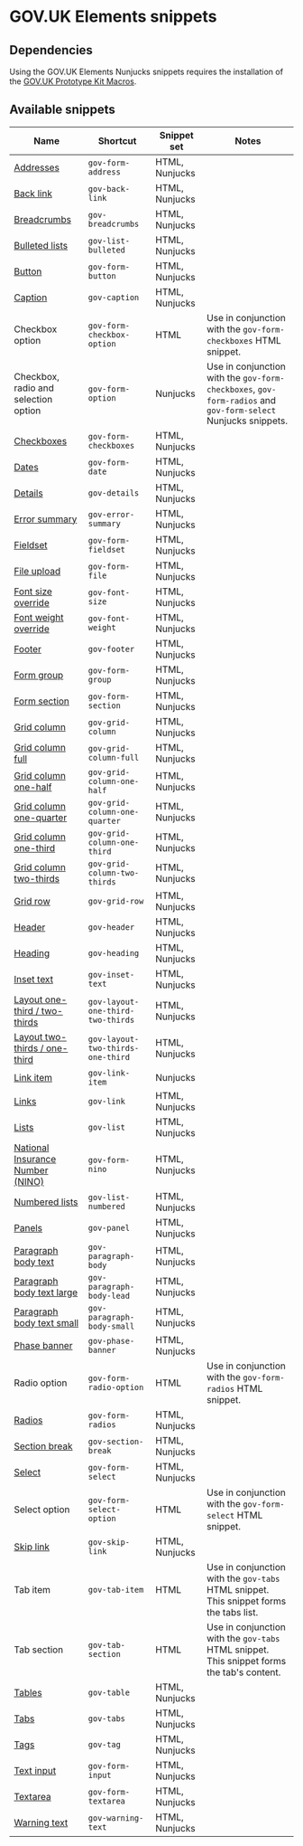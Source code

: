 # GOV.UK Elements snippets

## Dependencies
Using the GOV.UK Elements Nunjucks snippets requires the installation of the [GOV.UK Prototype Kit Macros](https://github.com/whatterz/govuk-prototype-kit-macros).

## Available snippets

|Name|Shortcut|Snippet set|Notes|
|------------------------|------------------------|---|---|
|[Addresses](https://govuk-elements.herokuapp.com/)|`gov-form-address`|HTML, Nunjucks||
|[Back link](https://govuk-elements.herokuapp.com/)|`gov-back-link`|HTML, Nunjucks||
|[Breadcrumbs](https://govuk-elements.herokuapp.com/)|`gov-breadcrumbs`|HTML, Nunjucks||
|[Bulleted lists](https://govuk-elements.herokuapp.com/)|`gov-list-bulleted`|HTML, Nunjucks||
|[Button](https://govuk-elements.herokuapp.com/)|`gov-form-button`|HTML, Nunjucks||
|[Caption](https://govuk-elements.herokuapp.com/typography/)|`gov-caption`|HTML, Nunjucks||
|Checkbox option|`gov-form-checkbox-option`|HTML|Use in conjunction with the `gov-form-checkboxes` HTML snippet.|
|Checkbox, radio and selection option|`gov-form-option`|Nunjucks|Use in conjunction with the `gov-form-checkboxes`, `gov-form-radios` and `gov-form-select` Nunjucks snippets.|
|[Checkboxes](https://govuk-elements.herokuapp.com/)|`gov-form-checkboxes`|HTML, Nunjucks||
|[Dates](https://govuk-elements.herokuapp.com/form-elements/example-date/)|`gov-form-date`|HTML, Nunjucks||
|[Details](https://govuk-elements.herokuapp.com/)|`gov-details`|HTML, Nunjucks||
|[Error summary](https://govuk-elements.herokuapp.com/)|`gov-error-summary`|HTML, Nunjucks||
|[Fieldset](https://govuk-elements.herokuapp.com/)|`gov-form-fieldset`|HTML, Nunjucks||
|[File upload](https://govuk-elements.herokuapp.com/)|`gov-form-file`|HTML, Nunjucks||
|[Font size override](https://govuk-elements.herokuapp.com/typography/)|`gov-font-size`|HTML, Nunjucks||
|[Font weight override](https://govuk-elements.herokuapp.com/typography/)|`gov-font-weight`|HTML, Nunjucks||
|[Footer](https://govuk-elements.herokuapp.com/)|`gov-footer`|HTML, Nunjucks||
|[Form group](https://govuk-elements.herokuapp.com/)|`gov-form-group`|HTML, Nunjucks||
|[Form section](https://govuk-elements.herokuapp.com/)|`gov-form-section`|HTML, Nunjucks||
|[Grid column](https://govuk-elements.herokuapp.com/layout/)|`gov-grid-column`|HTML, Nunjucks||
|[Grid column full](https://govuk-elements.herokuapp.com/layout/)|`gov-grid-column-full`|HTML, Nunjucks||
|[Grid column one-half](https://govuk-elements.herokuapp.com/layout/)|`gov-grid-column-one-half`|HTML, Nunjucks||
|[Grid column one-quarter](https://govuk-elements.herokuapp.com/layout/)|`gov-grid-column-one-quarter`|HTML, Nunjucks||
|[Grid column one-third](https://govuk-elements.herokuapp.com/layout/)|`gov-grid-column-one-third`|HTML, Nunjucks||
|[Grid column two-thirds](https://govuk-elements.herokuapp.com/layout/)|`gov-grid-column-two-thirds`|HTML, Nunjucks||
|[Grid row](https://govuk-elements.herokuapp.com/layout/)|`gov-grid-row`|HTML, Nunjucks||
|[Header](https://govuk-elements.herokuapp.com/)|`gov-header`|HTML, Nunjucks||
|[Heading](https://govuk-elements.herokuapp.com/)|`gov-heading`|HTML, Nunjucks||
|[Inset text](https://govuk-elements.herokuapp.com/)|`gov-inset-text`|HTML, Nunjucks||
|[Layout one-third / two-thirds](https://govuk-elements.herokuapp.com/layout/)|`gov-layout-one-third-two-thirds`|HTML, Nunjucks||
|[Layout two-thirds / one-third](https://govuk-elements.herokuapp.com/layout/)|`gov-layout-two-thirds-one-third`|HTML, Nunjucks||
|[Link item]()|`gov-link-item`|Nunjucks||
|[Links](https://govuk-elements.herokuapp.com/typography/)|`gov-link`|HTML, Nunjucks||
|[Lists](https://govuk-elements.herokuapp.com/typography/)|`gov-list`|HTML, Nunjucks||
|[National Insurance Number (NINO)](https://govuk-elements.herokuapp.com/)|`gov-form-nino`|HTML, Nunjucks||
|[Numbered lists](https://govuk-elements.herokuapp.com/typography/)|`gov-list-numbered`|HTML, Nunjucks||
|[Panels](https://govuk-elements.herokuapp.com/)|`gov-panel`|HTML, Nunjucks||
|[Paragraph body text](https://govuk-elements.herokuapp.com/typography/)|`gov-paragraph-body`|HTML, Nunjucks||
|[Paragraph body text large](https://govuk-elements.herokuapp.com/typography/)|`gov-paragraph-body-lead`|HTML, Nunjucks||
|[Paragraph body text small](https://govuk-elements.herokuapp.com/typography/)|`gov-paragraph-body-small`|HTML, Nunjucks||
|[Phase banner](https://govuk-elements.herokuapp.com/)|`gov-phase-banner`|HTML, Nunjucks||
|Radio option|`gov-form-radio-option`|HTML|Use in conjunction with the `gov-form-radios` HTML snippet.|
|[Radios](https://govuk-elements.herokuapp.com/)|`gov-form-radios`|HTML, Nunjucks||
|[Section break](https://govuk-elements.herokuapp.com/typography/)|`gov-section-break`|HTML, Nunjucks||
|[Select](https://govuk-elements.herokuapp.com/)|`gov-form-select`|HTML, Nunjucks||
|Select option|`gov-form-select-option`|HTML|Use in conjunction with the `gov-form-select` HTML snippet.|
|[Skip link](https://govuk-elements.herokuapp.com/)|`gov-skip-link`|HTML, Nunjucks||
|Tab item|`gov-tab-item`|HTML|Use in conjunction with the `gov-tabs` HTML snippet. This snippet forms the tabs list.|
|Tab section|`gov-tab-section`|HTML|Use in conjunction with the `gov-tabs` HTML snippet. This snippet forms the tab's content.|
|[Tables](https://govuk-elements.herokuapp.com/)|`gov-table`|HTML, Nunjucks||
|[Tabs](https://govuk-elements.herokuapp.com/)|`gov-tabs`|HTML, Nunjucks||
|[Tags](https://govuk-elements.herokuapp.com/)|`gov-tag`|HTML, Nunjucks||
|[Text input](https://govuk-elements.herokuapp.com/)|`gov-form-input`|HTML, Nunjucks||
|[Textarea](https://govuk-elements.herokuapp.com/)|`gov-form-textarea`|HTML, Nunjucks||
|[Warning text](https://govuk-elements.herokuapp.com/)|`gov-warning-text`|HTML, Nunjucks||
